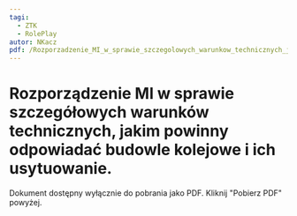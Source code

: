 ```yaml
---
tagi:
  - ZTK
  - RolePlay
autor: NKacz
pdf: /Rozporzadzenie_MI_w_sprawie_szczegolowych_warunkow_technicznych_jakim_powinny_odpowiadac_budowle_kolejowe_i_ich_usytuowanie_11.04.24.pdf
---
```

# Rozporządzenie MI w sprawie szczegółowych warunków technicznych, jakim powinny odpowiadać budowle kolejowe i ich usytuowanie.

Dokument dostępny wyłącznie do pobrania jako PDF. Kliknij "Pobierz PDF" powyżej.